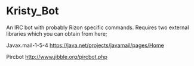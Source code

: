 # Kristy_Bot
An IRC bot with probably Rizon specific commands. Requires two external libraries which you can obtain from here;

Javax.mail-1-5-4
https://java.net/projects/javamail/pages/Home

Pircbot
http://www.jibble.org/pircbot.php





